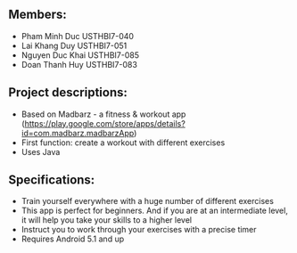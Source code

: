 ## Members:
* Pham Minh Duc USTHBI7-040
* Lai Khang Duy USTHBI7-051
* Nguyen Duc Khai USTHBI7-085
* Doan Thanh Huy USTHBI7-083

## Project descriptions:
* Based on Madbarz - a fitness & workout app (https://play.google.com/store/apps/details?id=com.madbarz.madbarzApp)
* First function: create a workout with different exercises
* Uses Java

## Specifications:
* Train yourself everywhere with a huge number of different exercises
* This app is perfect for beginners. And if you are at an intermediate level, it will help you take your skills to a higher level
* Instruct you to work through your exercises with a precise timer
* Requires Android 5.1 and up